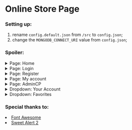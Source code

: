 # Online Store Page

<h3>Setting up:</h3>

1. rename `config.default.json` from `/src` to `config.json`;
2. change the `MONGODB_CONNECT_URI` value from `config.json`;

<h3>Spoiler:</h3>

<details>
    <summary>Page: Home</summary>
    <img src="https://i.imgur.com/A6bhrcm.png"/>
</details>

<details>
    <summary>Page: Login</summary>
    <img src="https://i.imgur.com/REe6th4.png"/>
</details>

<details>
    <summary>Page: Register</summary>
    <img src="https://i.imgur.com/Elhqxqa.png"/>
</details>

<details>
    <summary>Page: My account</summary>
    <img src="https://i.imgur.com/dDxfCPn.png"/>
</details>

<details>
    <summary>Page: AdminCP</summary>
    <img src="https://i.imgur.com/15o5Flv.png"/>
</details>

<details>
    <summary>Dropdown: Your Account</summary>
    <img src="https://i.imgur.com/G43khM1.png"/>
</details>

<details>
    <summary>Dropdown: Favorites</summary>
    <img src="https://i.imgur.com/gAqxgJ4.png"/>
</details>

<h3>Special thanks to:</h3>
<li><a href="https://fontawesome.com/">Font Awesome</a></li>
<li><a href="https://sweetalert2.github.io/">Sweet Alert 2</a></li>